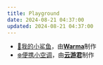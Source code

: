 ```yaml
---
title: Playground
date: 2024-08-21 04:37:00
updated: 2024-08-21 04:37:00
---
```


- [🦈我的小鲨鱼](/playground/shark/)，由[**Warma**](https://space.bilibili.com/53456)制作
- [❄️便携小空调](/playground/air-conditioner/)，由[**云游君**](https://www.yunyoujun.cn/)制作
